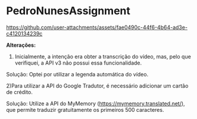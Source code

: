 # PedroNunesAssignment



https://github.com/user-attachments/assets/fae0490c-44f6-4b64-ad3e-c4120134239c


__Alterações:__


1) Inicialmente, a intenção era obter a transcrição do vídeo, mas, pelo que verifiquei, a API v3 não possui essa funcionalidade.
   
Solução: Optei por utilizar a legenda automática do vídeo.

2)Para utilizar a API do Google Tradutor, é necessário adicionar um cartão de crédito.

Solução: Utilize a API do MyMemory (https://mymemory.translated.net/), que permite traduzir gratuitamente os primeiros 500 caracteres.

